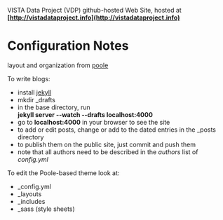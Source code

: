 VISTA Data Project (VDP) github-hosted Web Site, hosted at __[http://vistadataproject.info](http://vistadataproject.info)__

Configuration Notes
=====================

layout and organization from [poole](https://github.com/poole/poole)

To write blogs:
* install [jekyll](https://help.github.com/articles/using-jekyll-with-pages/)
* mkdir _drafts
* in the base directory, run<br>__jekyll server --watch --drafts localhost:4000__
* go to __localhost:4000__ in your browser to see the site
* to add or edit posts, change or add to the dated entries in the _posts directory
* to publish them on the public site, just commit and push them
* note that all authors need to be described in the _authors_ list of _config.yml_

To edit the Poole-based theme look at:
* _config.yml
* _layouts
* _includes
* _sass (style sheets)
